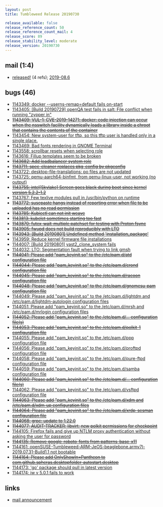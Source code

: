 ```yaml
---
layout: post
title: Tumbleweed Release 20190730

release_available: false
release_reference_count: 50
release_reference_count_mail: 4
release_score: 89
release_stability_level: moderate
release_version: 20190730
---
```


## mail (1:4)

- [released!](https://lists.opensuse.org/opensuse-factory/2019-08/msg00003.html) (4 refs); [2019-08.6](https://lists.opensuse.org/opensuse-factory/2019-08/msg00006.html)

## bugs (46)

<!--more-->

- [1143349: docker --userns-remap=default fails on-start](https://bugzilla.opensuse.org/show_bug.cgi?id=1143349)
- [1143405: \[Build 20190729\] openQA test fails in salt: File conflict when running "zypper in"](https://bugzilla.opensuse.org/show_bug.cgi?id=1143405)
- ~~[1143409: VUL-1: CVE-2019-14271: docker: code injection can occur when the nsswitch facility dynamically loads a library inside a chroot that contains the contents of the container](https://bugzilla.opensuse.org/show_bug.cgi?id=1143409)~~
- [1143454: New system-user for tftp, so this tftp user is handled only in a single place.](https://bugzilla.opensuse.org/show_bug.cgi?id=1143454)
- [1143469: Bad fonts rendering in GNOME Terminal](https://bugzilla.opensuse.org/show_bug.cgi?id=1143469)
- [1143558: scrollbar resets when selecting role](https://bugzilla.opensuse.org/show_bug.cgi?id=1143558)
- [1143616: Fillup templates seem to be broken](https://bugzilla.opensuse.org/show_bug.cgi?id=1143616)
- ~~[1143682: Add loadbalancer system role](https://bugzilla.opensuse.org/show_bug.cgi?id=1143682)~~
- ~~[1143711: spec-cleaner replaces pkg-config by pkgconfig](https://bugzilla.opensuse.org/show_bug.cgi?id=1143711)~~
- [1143722: desktop-file-translations: po files are not updated](https://bugzilla.opensuse.org/show_bug.cgi?id=1143722)
- [1143725: qemu-aarch64-binfmt, from qemu-linux-user, not working (no output)](https://bugzilla.opensuse.org/show_bug.cgi?id=1143725)
- ~~[1143755: intel\[Skylake\] Screen goes black during boot since kernel version 5.2.2-1.2](https://bugzilla.opensuse.org/show_bug.cgi?id=1143755)~~
- [1143767: Few texlive modules pull in /usr/bin/python on runtime](https://bugzilla.opensuse.org/show_bug.cgi?id=1143767)
- ~~[1143772: susepaste hangs instead of reporting error when file to be uploaded has no read permission](https://bugzilla.opensuse.org/show_bug.cgi?id=1143772)~~
- ~~[1143785: Kubicctl can not init weave](https://bugzilla.opensuse.org/show_bug.cgi?id=1143785)~~
- ~~[1143813: kubelet sometimes starting too fast](https://bugzilla.opensuse.org/show_bug.cgi?id=1143813)~~
- ~~[1143870: futex-wait-multiple patchset for testing with Proton fsync](https://bugzilla.opensuse.org/show_bug.cgi?id=1143870)~~
- ~~[1143905: fwupd does not build reproducibly with LTO](https://bugzilla.opensuse.org/show_bug.cgi?id=1143905)~~
- ~~[1143943: \[Build 20190801\] Undefined method 'installation_package'](https://bugzilla.opensuse.org/show_bug.cgi?id=1143943)~~
- [1143959: Reduce kernel firmware file installations](https://bugzilla.opensuse.org/show_bug.cgi?id=1143959)
- [1144007: \[Build 20190801\] yast2_clone_system fails](https://bugzilla.opensuse.org/show_bug.cgi?id=1144007)
- [1144032: LTO: Segmentation fault when trying to link gmsh](https://bugzilla.opensuse.org/show_bug.cgi?id=1144032)
- ~~[1144041: Please add "pam_keyinit.so" to the /etc/pam.d/atd configuration file](https://bugzilla.opensuse.org/show_bug.cgi?id=1144041)~~
- ~~[1144044: Please add "pam_keyinit.so" to the /etc/pam.d/crond configuration file](https://bugzilla.opensuse.org/show_bug.cgi?id=1144044)~~
- ~~[1144045: Please add "pam_keyinit.so" to the /etc/pam.d/racoon configuration file](https://bugzilla.opensuse.org/show_bug.cgi?id=1144045)~~
- ~~[1144048: Please add "pam_keyinit.so" to the /etc/pam.d/gnomesu-pam configuration file](https://bugzilla.opensuse.org/show_bug.cgi?id=1144048)~~
- [1144049: Please add "pam_keyinit.so" to the /etc/pam.d/lightdm and /etc/pam.d/lightdm-autologin configuration files](https://bugzilla.opensuse.org/show_bug.cgi?id=1144049)
- [1144051: Please add "pam_keyinit.so" to the /etc/pam.d/mrsh and /etc/pam.d/mrlogin configuration files](https://bugzilla.opensuse.org/show_bug.cgi?id=1144051)
- ~~[1144052: Please add "pam_keyinit.so" to the /etc/pam.d/... configuration file(s)](https://bugzilla.opensuse.org/show_bug.cgi?id=1144052)~~
- ~~[1144053: Please add "pam_keyinit.so" to the /etc/pam.d/polkit-1 configuration file](https://bugzilla.opensuse.org/show_bug.cgi?id=1144053)~~
- [1144055: Please add "pam_keyinit.so" to the /etc/pam.d/ppp configuration file](https://bugzilla.opensuse.org/show_bug.cgi?id=1144055)
- [1144056: Please add "pam_keyinit.so" to the /etc/pam.d/proftpd configuration file](https://bugzilla.opensuse.org/show_bug.cgi?id=1144056)
- [1144058: Please add "pam_keyinit.so" to the /etc/pam.d/pure-ftpd configuration file](https://bugzilla.opensuse.org/show_bug.cgi?id=1144058)
- [1144059: Please add "pam_keyinit.so" to the /etc/pam.d/samba configuration file](https://bugzilla.opensuse.org/show_bug.cgi?id=1144059)
- ~~[1144060: Please add "pam_keyinit.so" to the /etc/pam.d/... configuration file(s)](https://bugzilla.opensuse.org/show_bug.cgi?id=1144060)~~
- [1144062: Please add "pam_keyinit.so" to the /etc/pam.d/vsftpd configuration file](https://bugzilla.opensuse.org/show_bug.cgi?id=1144062)
- ~~[1144063: Please add "pam_keyinit.so" to the /etc/pam.d/xdm and /etc/pam.d/xdm-up configuration files](https://bugzilla.opensuse.org/show_bug.cgi?id=1144063)~~
- ~~[1144064: Please add "pam_keyinit.so" to the /etc/pam.d/xrdp-sesman configuration file](https://bugzilla.opensuse.org/show_bug.cgi?id=1144064)~~
- ~~[1144068: grpc: update to 1.22.0](https://bugzilla.opensuse.org/show_bug.cgi?id=1144068)~~
- ~~[1144077: AUDIT-TRACKER: libvirt: new polkit permissions for checkpoint](https://bugzilla.opensuse.org/show_bug.cgi?id=1144077)~~
- [1144105: Firefox fails and give up NTLM proxy authentication without asking the user for password](https://bugzilla.opensuse.org/show_bug.cgi?id=1144105)
- ~~[1144135: Remove google-roboto-fonts from patterns-base-x11](https://bugzilla.opensuse.org/show_bug.cgi?id=1144135)~~
- [1144161: openSUSE-Tumbleweed-ARM-JeOS-beaglebone.armv7l-2019.07.31-Build1.1 not bootable](https://bugzilla.opensuse.org/show_bug.cgi?id=1144161)
- ~~[1144164: Please add OnlyShowIn=Pantheon to com.github.spheras.desktopfolder-autostart.desktop](https://bugzilla.opensuse.org/show_bug.cgi?id=1144164)~~
- [1144173: 'go' package should pull in latest version](https://bugzilla.opensuse.org/show_bug.cgi?id=1144173)
- [1144174: iw v 5.0.1 fails to work](https://bugzilla.opensuse.org/show_bug.cgi?id=1144174)



## links

- [mail announcement](https://lists.opensuse.org/opensuse-factory/2019-07/msg00441.html)
